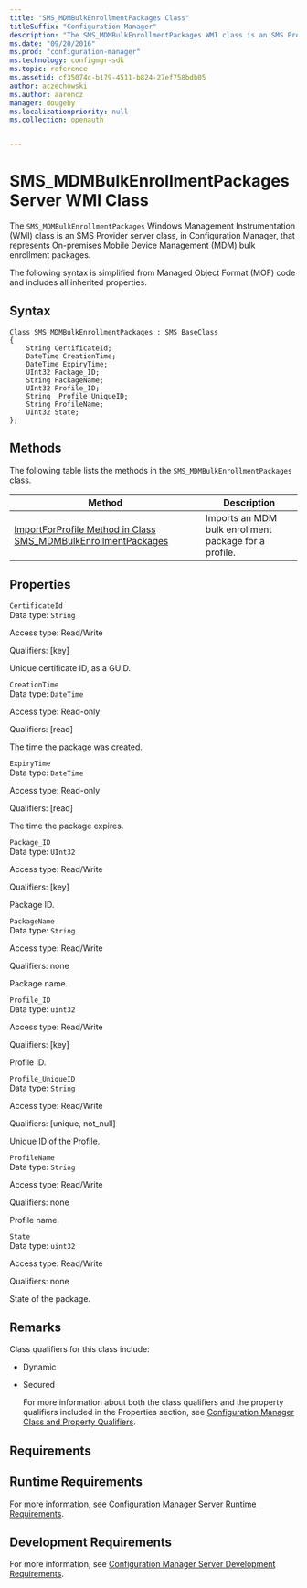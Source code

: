 ```yaml
---
title: "SMS_MDMBulkEnrollmentPackages Class"
titleSuffix: "Configuration Manager"
description: "The SMS_MDMBulkEnrollmentPackages WMI class is an SMS Provider server class that represents on-premises Mobile Device Management bulk enrollment packages."
ms.date: "09/20/2016"
ms.prod: "configuration-manager"
ms.technology: configmgr-sdk
ms.topic: reference
ms.assetid: cf35074c-b179-4511-b824-27ef758bdb05
author: aczechowski
ms.author: aaroncz
manager: dougeby
ms.localizationpriority: null
ms.collection: openauth


---
```

# SMS_MDMBulkEnrollmentPackages Server WMI Class
The  `SMS_MDMBulkEnrollmentPackages` Windows Management Instrumentation (WMI) class is an SMS Provider server class, in Configuration Manager, that represents On-premises Mobile Device Management  (MDM) bulk enrollment packages.  

 The following syntax is simplified from Managed Object Format (MOF) code and includes all inherited properties.  

## Syntax  

```  
Class SMS_MDMBulkEnrollmentPackages : SMS_BaseClass  
{  
    String CertificateId;  
    DateTime CreationTime;  
    DateTime ExpiryTime;  
    UInt32 Package_ID;  
    String PackageName;  
    UInt32 Profile_ID;  
    String  Profile_UniqueID;  
    String ProfileName;  
    UInt32 State;  
};  

```  

## Methods  
 The following table lists the methods in the `SMS_MDMBulkEnrollmentPackages` class.  

|Method|Description|  
|------------|-----------------|  
|[ImportForProfile Method in Class SMS_MDMBulkEnrollmentPackages](../../../develop/reference/mdm/importforprofile-method-in-class-sms_mdmbulkenrollmentpackages.md)|Imports an MDM bulk enrollment package for a profile.|  

## Properties  
 `CertificateId`  
 Data type: `String`  

 Access type: Read/Write  

 Qualifiers: [key]  

 Unique certificate ID, as a GUID.  

 `CreationTime`  
 Data type: `DateTime`  

 Access type: Read-only  

 Qualifiers: [read]  

 The time the package was created.  

 `ExpiryTime`  
 Data type: `DateTime`  

 Access type: Read-only  

 Qualifiers: [read]  

 The time the package expires.  

 `Package_ID`  
 Data type: `UInt32`  

 Access type: Read/Write  

 Qualifiers: [key]  

 Package ID.  

 `PackageName`  
 Data type: `String`  

 Access type: Read/Write  

 Qualifiers: none  

 Package name.  

 `Profile_ID`  
 Data type: `uint32`  

 Access type: Read/Write  

 Qualifiers: [key]  

 Profile ID.  

 `Profile_UniqueID`  
 Data type: `String`  

 Access type: Read/Write  

 Qualifiers: [unique, not_null]  

 Unique ID of the Profile.  

 `ProfileName`  
 Data type: `String`  

 Access type: Read/Write  

 Qualifiers: none  

 Profile name.  

 `State`  
 Data type: `uint32`  

 Access type: Read/Write  

 Qualifiers: none  

 State of the package.  

## Remarks  
 Class qualifiers for this class include:  

- Dynamic  

- Secured  

  For more information about both the class qualifiers and the property qualifiers included in the Properties section, see [Configuration Manager Class and Property Qualifiers](../../../develop/reference/misc/class-and-property-qualifiers.md).  

## Requirements  

## Runtime Requirements  
 For more information, see [Configuration Manager Server Runtime Requirements](../../../develop/core/reqs/server-runtime-requirements.md).  

## Development Requirements  
 For more information, see [Configuration Manager Server Development Requirements](../../../develop/core/reqs/server-development-requirements.md).  
